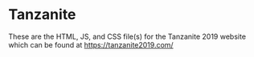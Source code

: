 # Tanzanite
These are the HTML, JS, and CSS file(s) for the Tanzanite 2019 website which can be found at https://tanzanite2019.com/
